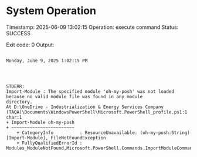 # System Operation
Timestamp: 2025-06-09 13:02:15
Operation: execute command
Status: SUCCESS

Exit code: 0
Output:
```

Monday, June 9, 2025 1:02:15 PM




STDERR:
Import-Module : The specified module 'oh-my-posh' was not loaded because no valid module file was found in any module 
directory.
At D:\OneDrive - Industrialization & Energy Services Company 
(TAQA)\Documents\WindowsPowerShell\Microsoft.PowerShell_profile.ps1:1 char:1
+ Import-Module oh-my-posh
+ ~~~~~~~~~~~~~~~~~~~~~~~~
    + CategoryInfo          : ResourceUnavailable: (oh-my-posh:String) [Import-Module], FileNotFoundException
    + FullyQualifiedErrorId : Modules_ModuleNotFound,Microsoft.PowerShell.Commands.ImportModuleCommand
 

```